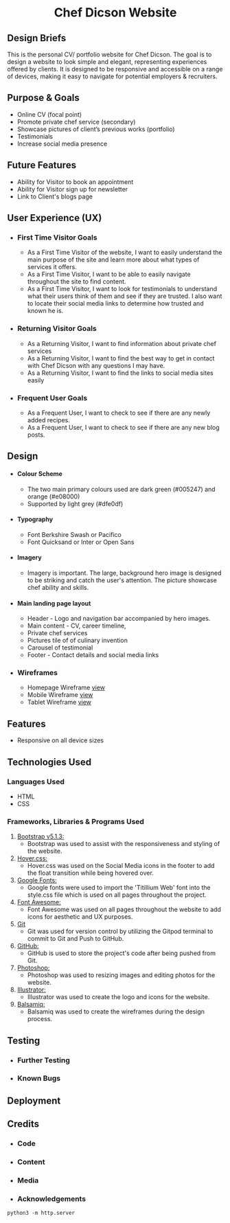 <h1 align="center">Chef Dicson Website</h1>

## Design Briefs

This is the personal CV/ portfolio website for Chef Dicson. The goal is to design a website to look simple and elegant, representing experiences offered by clients.  It is designed to be responsive and accessible on a range of devices, making it easy to navigate for potential employers & recruiters. 

## Purpose & Goals

- Online CV (focal point)
- Promote private chef service (secondary)
- Showcase pictures of client’s previous works (portfolio) 
- Testimonials
- Increase social media presence

##  Future Features

- Ability for Visitor to book an appointment
- Ability for Visitor sign up for newsletter
- Link to Client's blogs page

## User Experience (UX)

-   ### First Time Visitor Goals

    - As a First Time Visitor of the website, I want to easily understand the main purpose of the site and learn more about what types of services it offers.
    - As a First Time Visitor, I want to be able to easily navigate throughout the site to find content.
    - As a First Time Visitor, I want to look for testimonials to understand what their users think of them and see if they are trusted. I also want to locate their social media links to determine how trusted and known he is.

-   ### Returning Visitor Goals

    - As a Returning Visitor, I want to find information about private chef services
    - As a Returning Visitor, I want to find the best way to get in contact with Chef Dicson with any questions I may have.
    - As a Returning Visitor, I want to find the links to social media sites easily

-   ### Frequent User Goals

    - As a Frequent User, I want to check to see if there are any newly added recipes. 
    - As a Frequent User, I want to check to see if there are any new blog posts.

##  Design

  -   #### Colour Scheme
        -   The two main primary colours used are dark green (#005247) and orange (#e08000)
        -   Supported by light grey (#dfe0df)
  -   #### Typography
        -   Font Berkshire Swash or Pacifico
        -   Font Quicksand or Inter or Open Sans
  -   #### Imagery
        -   Imagery is important. The large, background hero image is designed to be striking and catch the user's attention. The picture showcase chef ability and skills.
  -   #### Main landing page layout
        -   Header - Logo and navigation bar accompanied by hero images.
        -   Main content - CV, career timeline, 
        -   Private chef services
        -   Pictures tile of of culinary invention
        -   Carousel of testimonial 
        -   Footer - Contact details and social media links

*   ### Wireframes

    -   Homepage Wireframe [view](images/monitor-wireframe.png)
    -   Mobile Wireframe [view](images/mobile-wireframe.png)
    -   Tablet Wireframe [view](images/tablet-wireframe.png)

## Features

-   Responsive on all device sizes

## Technologies Used

### Languages Used

-   HTML
-   CSS

### Frameworks, Libraries & Programs Used

1. [Bootstrap v5.1.3:](https://getbootstrap.com/docs/4.4/getting-started/introduction/)
    - Bootstrap was used to assist with the responsiveness and styling of the website.
1. [Hover.css:](https://ianlunn.github.io/Hover/)
    - Hover.css was used on the Social Media icons in the footer to add the float transition while being hovered over.
1. [Google Fonts:](https://fonts.google.com/)
    - Google fonts were used to import the 'Titillium Web' font into the style.css file which is used on all pages throughout the project.
1. [Font Awesome:](https://fontawesome.com/)
    - Font Awesome was used on all pages throughout the website to add icons for aesthetic and UX purposes.
1. [Git](https://git-scm.com/)
    - Git was used for version control by utilizing the Gitpod terminal to commit to Git and Push to GitHub.
1. [GitHub:](https://github.com/)
    - GitHub is used to store the project's code after being pushed from Git.
1. [Photoshop:](https://www.adobe.com/ie/products/photoshop.html)
    - Photoshop was used to resizing images and editing photos for the website.
1. [Illustrator:](https://www.adobe.com/ie/products/illustrator.html)
    - Illustrator was used to create the logo and icons for the website.    
1. [Balsamiq:](https://balsamiq.com/)
    - Balsamiq was used to create the wireframes during the design process.

## Testing

- ### Further Testing

- ### Known Bugs

## Deployment

## Credits

- ### Code

- ### Content

- ### Media

- ### Acknowledgements



`python3 -m http.server`